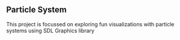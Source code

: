 ## Particle System

This project is focussed on exploring fun visualizations with particle systems using 
SDL Graphics library